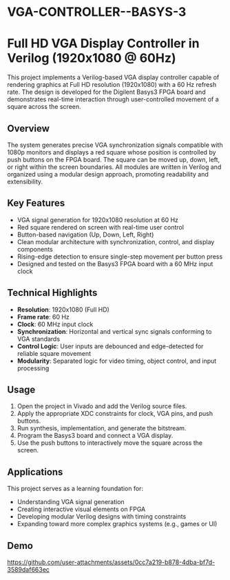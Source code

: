 # VGA-CONTROLLER--BASYS-3
# Full HD VGA Display Controller in Verilog (1920x1080 @ 60Hz)

This project implements a Verilog-based VGA display controller capable of rendering graphics at Full HD resolution (1920x1080) with a 60 Hz refresh rate. The design is developed for the Digilent Basys3 FPGA board and demonstrates real-time interaction through user-controlled movement of a square across the screen.

## Overview

The system generates precise VGA synchronization signals compatible with 1080p monitors and displays a red square whose position is controlled by push buttons on the FPGA board. The square can be moved up, down, left, or right within the screen boundaries. All modules are written in Verilog and organized using a modular design approach, promoting readability and extensibility.

## Key Features

- VGA signal generation for 1920x1080 resolution at 60 Hz
- Red square rendered on screen with real-time user control
- Button-based navigation (Up, Down, Left, Right)
- Clean modular architecture with synchronization, control, and display components
- Rising-edge detection to ensure single-step movement per button press
- Designed and tested on the Basys3 FPGA board with a 60 MHz input clock

## Technical Highlights

- **Resolution**: 1920x1080 (Full HD)
- **Frame rate**: 60 Hz
- **Clock**: 60 MHz input clock
- **Synchronization**: Horizontal and vertical sync signals conforming to VGA standards
- **Control Logic**: User inputs are debounced and edge-detected for reliable square movement
- **Modularity**: Separated logic for video timing, object control, and input processing

## Usage

1. Open the project in Vivado and add the Verilog source files.
2. Apply the appropriate XDC constraints for clock, VGA pins, and push buttons.
3. Run synthesis, implementation, and generate the bitstream.
4. Program the Basys3 board and connect a VGA display.
5. Use the push buttons to interactively move the square across the screen.

## Applications

This project serves as a learning foundation for:

- Understanding VGA signal generation
- Creating interactive visual elements on FPGA
- Developing modular Verilog designs with timing constraints
- Expanding toward more complex graphics systems (e.g., games or UI)

## Demo



https://github.com/user-attachments/assets/0cc7a219-b878-4dba-bf7d-3589daf663ec


